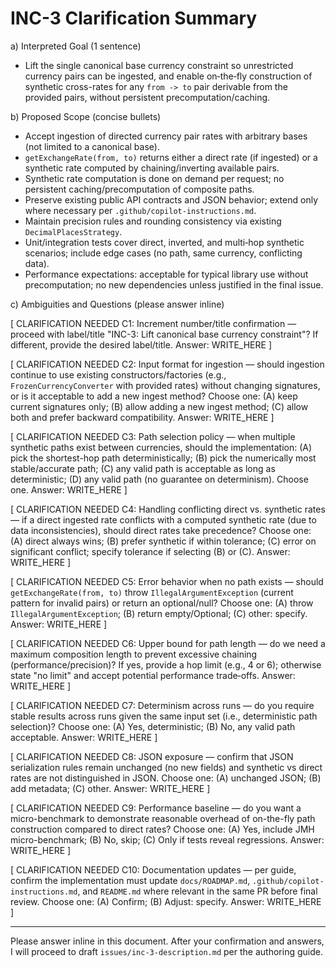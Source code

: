 # INC-3 Clarification Summary

a) Interpreted Goal (1 sentence)
- Lift the single canonical base currency constraint so unrestricted currency pairs can be ingested, and enable on‑the‑fly construction of synthetic cross-rates for any `from -> to` pair derivable from the provided pairs, without persistent precomputation/caching.

b) Proposed Scope (concise bullets)
- Accept ingestion of directed currency pair rates with arbitrary bases (not limited to a canonical base).
- `getExchangeRate(from, to)` returns either a direct rate (if ingested) or a synthetic rate computed by chaining/inverting available pairs.
- Synthetic rate computation is done on demand per request; no persistent caching/precomputation of composite paths.
- Preserve existing public API contracts and JSON behavior; extend only where necessary per `.github/copilot-instructions.md`.
- Maintain precision rules and rounding consistency via existing `DecimalPlacesStrategy`.
- Unit/integration tests cover direct, inverted, and multi‑hop synthetic scenarios; include edge cases (no path, same currency, conflicting data).
- Performance expectations: acceptable for typical library use without precomputation; no new dependencies unless justified in the final issue.

c) Ambiguities and Questions (please answer inline)

[ CLARIFICATION NEEDED C1: Increment number/title confirmation — proceed with label/title "INC-3: Lift canonical base currency constraint"? If different, provide the desired label/title. Answer: WRITE_HERE ]

[ CLARIFICATION NEEDED C2: Input format for ingestion — should ingestion continue to use existing constructors/factories (e.g., `FrozenCurrencyConverter` with provided rates) without changing signatures, or is it acceptable to add a new ingest method? Choose one: (A) keep current signatures only; (B) allow adding a new ingest method; (C) allow both and prefer backward compatibility. Answer: WRITE_HERE ]

[ CLARIFICATION NEEDED C3: Path selection policy — when multiple synthetic paths exist between currencies, should the implementation: (A) pick the shortest-hop path deterministically; (B) pick the numerically most stable/accurate path; (C) any valid path is acceptable as long as deterministic; (D) any valid path (no guarantee on determinism). Choose one. Answer: WRITE_HERE ]

[ CLARIFICATION NEEDED C4: Handling conflicting direct vs. synthetic rates — if a direct ingested rate conflicts with a computed synthetic rate (due to data inconsistencies), should direct rates take precedence? Choose one: (A) direct always wins; (B) prefer synthetic if within tolerance; (C) error on significant conflict; specify tolerance if selecting (B) or (C). Answer: WRITE_HERE ]

[ CLARIFICATION NEEDED C5: Error behavior when no path exists — should `getExchangeRate(from, to)` throw `IllegalArgumentException` (current pattern for invalid pairs) or return an optional/null? Choose one: (A) throw `IllegalArgumentException`; (B) return empty/Optional; (C) other: specify. Answer: WRITE_HERE ]

[ CLARIFICATION NEEDED C6: Upper bound for path length — do we need a maximum composition length to prevent excessive chaining (performance/precision)? If yes, provide a hop limit (e.g., 4 or 6); otherwise state "no limit" and accept potential performance trade‑offs. Answer: WRITE_HERE ]

[ CLARIFICATION NEEDED C7: Determinism across runs — do you require stable results across runs given the same input set (i.e., deterministic path selection)? Choose one: (A) Yes, deterministic; (B) No, any valid path acceptable. Answer: WRITE_HERE ]

[ CLARIFICATION NEEDED C8: JSON exposure — confirm that JSON serialization rules remain unchanged (no new fields) and synthetic vs direct rates are not distinguished in JSON. Choose one: (A) unchanged JSON; (B) add metadata; (C) other. Answer: WRITE_HERE ]

[ CLARIFICATION NEEDED C9: Performance baseline — do you want a micro-benchmark to demonstrate reasonable overhead of on-the-fly path construction compared to direct rates? Choose one: (A) Yes, include JMH micro-benchmark; (B) No, skip; (C) Only if tests reveal regressions. Answer: WRITE_HERE ]

[ CLARIFICATION NEEDED C10: Documentation updates — per guide, confirm the implementation must update `docs/ROADMAP.md`, `.github/copilot-instructions.md`, and `README.md` where relevant in the same PR before final review. Choose one: (A) Confirm; (B) Adjust: specify. Answer: WRITE_HERE ]

---
Please answer inline in this document. After your confirmation and answers, I will proceed to draft `issues/inc-3-description.md` per the authoring guide.
